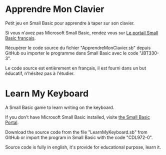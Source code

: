 # Apprendre Mon Clavier

Petit jeu en Small Basic pour apprendre à taper sur son clavier.

Si vous n'avez pas Microsoft Small Basic, rendez vous sur [Le portail Small Basic français](http://social.technet.microsoft.com/wiki/contents/articles/30021.wiki-portail-small-basic-fr-fr.aspx).

Récupérer le code source du fichier "ApprendreMonClavier.sb" depuis GitHub ou importer le programme dans Small Basic avec le code "JBT330-3".

Le code source est entièrement en français, il est fourni dans un but éducatif, n'hésitez pas à l'étudier.

# Learn My Keyboard

A Small Basic game to learn writing on the keyboard.

If you don't have Microsoft Small Basic installed, visite [the Small Basic Portal](http://social.technet.microsoft.com/wiki/contents/articles/17553.wiki-small-basic-portal.aspx).

Download the source code from the file "LearnMyKeyboard.sb" from GitHub or import the program in Small Basic with the code "CDL972-0".

Source code is fully in english, it's provide for educational purpose, learn it.
